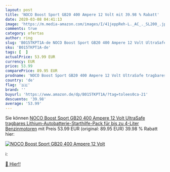 ```yaml
---
layout: post
title: 'NOCO Boost Sport GB20 400 Ampere 12 Volt mit 39.98 % Rabatt'
date: 2020-03-08 04:41:13
image: 'https://m.media-amazon.com/images/I/41jeppReh-L._AC_._SL200_.jpg'
comments: true
category: ofertas
author: ring
slug: 'B015TKPT1A-de NOCO Boost Sport GB20 400 Ampere 12 Volt UltraSafe...'
sku: 'B015TKPT1A-de'
tags: [  ]
actualPrice: 53.99 EUR
currency: EUR
price: 53.99
comparePrice: 89.95 EUR
prodname: 'NOCO Boost Sport GB20 400 Ampere 12 Volt UltraSafe tragbares Lithium-Autobatterie-Starthilfe-Pack für bis zu 4-Liter Benzinmotoren'
country: 'de'
flag: '🇩🇪'
brand: ''
buyurl: 'https://www.amazon.de/dp/B015TKPT1A/?tag=tolees0ca-21'
descuento: '39.98'
average: '53.99'
---
```


Sie können [NOCO Boost Sport GB20 400 Ampere 12 Volt UltraSafe tragbares Lithium-Autobatterie-Starthilfe-Pack für bis zu 4-Liter Benzinmotoren](https://www.amazon.de/dp/B015TKPT1A/?tag=tolees0ca-21) mit Preis 53.99 EUR (original: 89.95 EUR) 39.98 % Rabatt hier:

[![NOCO Boost Sport GB20 400 Ampere 12 Volt](https://m.media-amazon.com/images/I/41jeppReh-L._AC_._SL200_.jpg)](https://www.amazon.de/dp/B015TKPT1A/?tag=tolees0ca-21)

ℹ️:


[🛒 Hier!!](https://www.amazon.de/dp/B015TKPT1A/?tag=tolees0ca-21)
